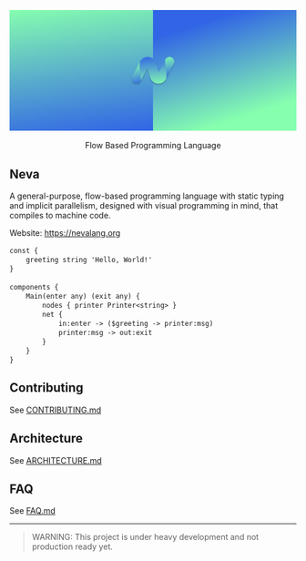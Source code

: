 ![Big Header](./assets/header/big.svg "Big header with nevalang logo")

<p style="text-align: center;">Flow Based Programming Language</p>

## Neva

A general-purpose, flow-based programming language with static typing and implicit parallelism, designed with visual programming in mind, that compiles to machine code.

Website: https://nevalang.org

```neva
const {
	greeting string 'Hello, World!'
}

components {
	Main(enter any) (exit any) {
		nodes { printer Printer<string> }
		net {
			in:enter -> ($greeting -> printer:msg)
			printer:msg -> out:exit
		}
	}
}
```

## Contributing

See [CONTRIBUTING.md](./CONTRIBUTING.md)

## Architecture

See [ARCHITECTURE.md](./ARCHITECTURE.md)

## FAQ

See [FAQ.md](./docs/faq.md)

---

> WARNING: This project is under heavy development and not production ready yet.
